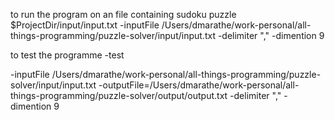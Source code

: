 to run the program on an file containing sudoku puzzle $ProjectDir/input/input.txt
-inputFile /Users/dmarathe/work-personal/all-things-programming/puzzle-solver/input/input.txt -delimiter "," -dimention 9

to test the programme
-test 

-inputFile /Users/dmarathe/work-personal/all-things-programming/puzzle-solver/input/input.txt -outputFile=/Users/dmarathe/work-personal/all-things-programming/puzzle-solver/output/output.txt -delimiter "," -dimention 9